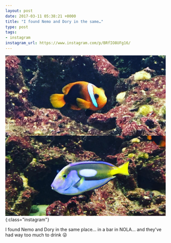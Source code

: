 ```yaml
---
layout: post
date: 2017-03-11 05:38:21 +0000
title: "I found Nemo and Dory in the same…"
type: post
tags:
- instagram
instagram_url: https://www.instagram.com/p/BRfIO8UFg16/
---
```


![Instagram - BRfIO8UFg16](/assets/BRfIO8UFg16.jpg){:class="instagram"}

I found Nemo and Dory in the same place... in a bar in NOLA... and they've had way too much to drink 😜
